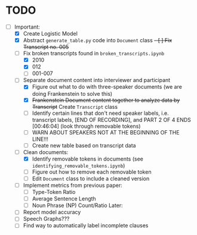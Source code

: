 # TODO

- [ ] Important:
  - [x] Create Logistic Model
  - [x] Abstract `generate_table.py` code into `Document` class
  ~~- [ ] Fix Transcript no. 005~~
  - [ ] Fix broken transcripts found in `broken_transcripts.ipynb`
    - [x] 2010
    - [x] 012
    - [ ] 001-007
  - [ ] Separate document content into interviewer and participant
    - [x] Figure out what to do with three-speaker documents (we are doing Frankenstein to solve this)
    - [x] ~~Frankenstein Document content together to analyze data by Transcript~~ Create `Transcript` class
    - [ ] Identify certain lines that don't need speaker labels, i.e. transcript labels, [END OF RECORDING], and PART 2 OF 4 ENDS [00:46:04] (look through removable tokens)
    - [ ] WARN ABOUT SPEAKERS NOT AT THE BEGINNING OF THE LINE!!!
    - [ ] Create new table based on transcript data
  - [ ] Clean documents:
    - [x] Identify removable tokens in documents (see `identifying_removable_tokens.ipynb`)
    - [ ] Figure out how to remove each removable token
    - [ ] Edit `Document` class to include a cleaned version
  - [ ] Implement metrics from previous paper:
    - [ ] Type-Token Ratio
    - [ ] Average Sentence Length
    - [ ] Noun Phrase (NP) Count/Ratio
Later:
  - [ ] Report model accuracy
  - [ ] Speech Graphs???
  - [ ] Find way to automatically label incomplete clauses
